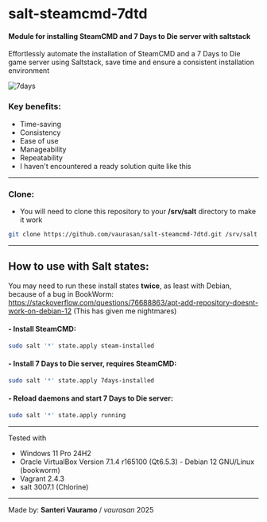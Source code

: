# salt-steamcmd-7dtd

#### Module for installing SteamCMD and 7 Days to Die server with saltstack

Effortlessly automate the installation of SteamCMD and a 7 Days to Die game server using Saltstack, save time and ensure a consistent installation environment

![7days](.gitignore/7days.png)

### Key benefits:
- Time-saving
- Consistency
- Ease of use
- Manageability
- Repeatability
- I haven't encountered a ready solution quite like this

---

### Clone:
- You will need to clone this repository to your **/srv/salt** directory to make it work
```bash
git clone https://github.com/vaurasan/salt-steamcmd-7dtd.git /srv/salt
```

---

## How to use with Salt states: 
You may need to run these install states **twice**, as least with Debian, because of a bug in BookWorm: https://stackoverflow.com/questions/76688863/apt-add-repository-doesnt-work-on-debian-12 (This has given me nightmares)
#### - Install SteamCMD:
```bash
sudo salt '*' state.apply steam-installed
```
#### - Install 7 Days to Die server, requires SteamCMD:
```bash
sudo salt '*' state.apply 7days-installed
```
#### - Reload daemons and start 7 Days to Die server:
```bash
sudo salt '*' state.apply running
```

---

Tested with
- Windows 11 Pro 24H2
- Oracle VirtualBox Version 7.1.4 r165100 (Qt6.5.3) - Debian 12 GNU/Linux (bookworm)
- Vagrant 2.4.3
- salt 3007.1 (Chlorine)

---

Made by: **Santeri Vauramo** / <em>vaurasan</em> 2025
